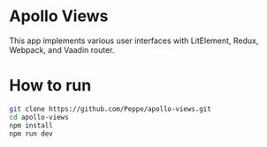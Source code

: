 # Apollo Views

This app implements various user interfaces with LitElement, Redux, Webpack, and Vaadin router.

# How to run
```bash
git clone https://github.com/Peppe/apollo-views.git
cd apollo-views
npm install
npm run dev
```

